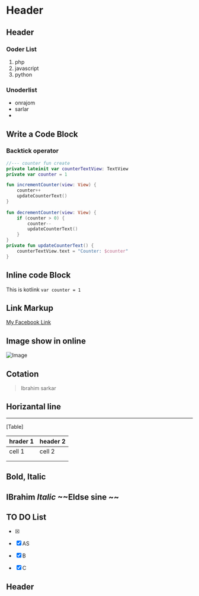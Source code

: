 
# Header
## Header

### Ooder List
1. php
2. javascript
3. python

### Unoderlist
- onrajom
- sarlar
-
## Write a Code Block
### Backtick operator
```kotlin
//--- counter fun create
private lateinit var counterTextView: TextView
private var counter = 1

fun incrementCounter(view: View) {  
    counter++  
    updateCounterText()  
}  
  
fun decrementCounter(view: View) {  
    if (counter > 0) {  
        counter--  
        updateCounterText()  
    }  
}  
private fun updateCounterText() {  
    counterTextView.text = "Counter: $counter"  
}

```

## Inline code Block
This is kotlink `var counter = 1`

## Link Markup
[My Facebook Link](https://www.youtube.com/)

## Image show in online
![Image](https://www.youtube.com/watch?v=NsZ0MlZv91g)


## Cotation
> Ibrahim sarkar


## Horizantal line
---

[Table] 

|hrader 1 | header 2 |
| ---- | ---- |
| cell 1 | cell 2 |
|  |  |
|  |   |


## Bold, Italic

**IBrahim**
*Italic*
~~Eldse sine ~~
---

## TO DO List
- [x] 
- [x] AS
- [x] B
- [x] C


<div>
	<h2>Header</h2>
</div>











